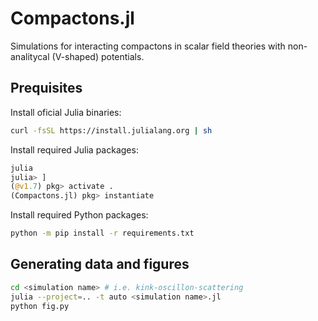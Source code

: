 # Compactons.jl

Simulations for interacting compactons in scalar field theories with non-analitycal (V-shaped) potentials.

## Prequisites

Install oficial Julia binaries:

```sh
curl -fsSL https://install.julialang.org | sh
```

Install required Julia packages:

```julia
julia
julia> ]
(@v1.7) pkg> activate .
(Compactons.jl) pkg> instantiate
```

Install required Python packages:

```sh
python -m pip install -r requirements.txt
```

## Generating data and figures

```sh
cd <simulation name> # i.e. kink-oscillon-scattering
julia --project=.. -t auto <simulation name>.jl
python fig.py
```
